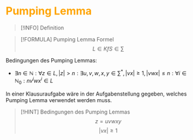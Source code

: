# <font color = "orange">Pumping Lemma</font>
>[!INFO] Definition


>[!FORMULA] Pumping Lemma Formel
>$$L\in KfS\in\sum$$

Bedingungen des Pumping Lemmas:
- $\exists n \in \mathbb{N}:\forall z \in L, |z|>n:\exists u,v,w,x,y \in \sum^*,|vx| \geq 1, |vwx|\leq n:\forall i\in \mathbb{N}_0:nv^iwx^i\in L$

In einer Klausuraufgabe wäre in der Aufgabenstellung gegeben, welches Pumping Lemma verwendet werden muss.

>[!HINT] Bedingungen des Pumping Lemmas
>$$z=uvwxy$$
>$$|vx|\geq1$$


